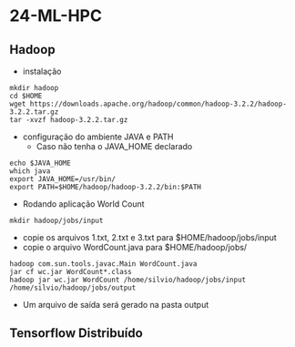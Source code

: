# 24-ML-HPC

## Hadoop

* instalação

```
mkdir hadoop
cd $HOME
wget https://downloads.apache.org/hadoop/common/hadoop-3.2.2/hadoop-3.2.2.tar.gz
tar -xvzf hadoop-3.2.2.tar.gz 
```

* configuração do ambiente JAVA e PATH
   * Caso não tenha o JAVA_HOME declarado
   
```
echo $JAVA_HOME
which java
export JAVA_HOME=/usr/bin/
export PATH=$HOME/hadoop/hadoop-3.2.2/bin:$PATH
```

* Rodando aplicação World Count

```
mkdir hadoop/jobs/input
```
* copie os arquivos 1.txt, 2.txt e 3.txt para $HOME/hadoop/jobs/input
* copie o arquivo WordCount.java para $HOME/hadoop/jobs/

```
hadoop com.sun.tools.javac.Main WordCount.java
jar cf wc.jar WordCount*.class
hadoop jar wc.jar WordCount /home/silvio/hadoop/jobs/input /home/silvio/hadoop/jobs/output
```

* Um arquivo de saída será gerado na pasta output 

## Tensorflow Distribuído



